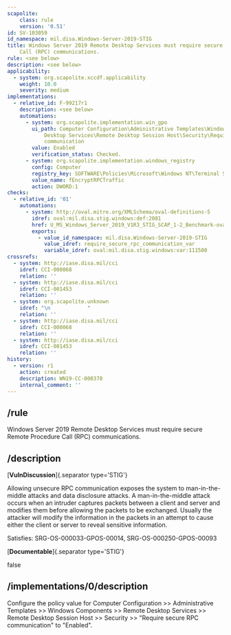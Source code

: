 ```yaml
---
scapolite:
    class: rule
    version: '0.51'
id: SV-103059
id_namespace: mil.disa.Windows-Server-2019-STIG
title: Windows Server 2019 Remote Desktop Services must require secure Remote Procedure
    Call (RPC) communications.
rule: <see below>
description: <see below>
applicability:
  - system: org.scapolite.xccdf.applicability
    weight: 10.0
    severity: medium
implementations:
  - relative_id: F-99217r1
    description: <see below>
    automations:
      - system: org.scapolite.implementation.win_gpo
        ui_path: Computer Configuration\Administrative Templates\Windows Components\Remote
            Desktop Services\Remote Desktop Session Host\Security\Require secure RPC
            communication
        value: Enabled
        verification_status: Checked.
      - system: org.scapolite.implementation.windows_registry
        config: Computer
        registry_key: SOFTWARE\Policies\Microsoft\Windows NT\Terminal Services
        value_name: fEncryptRPCTraffic
        action: DWORD:1
checks:
  - relative_id: '01'
    automations:
      - system: http://oval.mitre.org/XMLSchema/oval-definitions-5
        idref: oval:mil.disa.stig.windows:def:2081
        href: U_MS_Windows_Server_2019_V1R3_STIG_SCAP_1-2_Benchmark-oval.xml
        exports:
          - value_id_namespace: mil.disa.Windows-Server-2019-STIG
            value_idref: require_secure_rpc_communication_var
            variable_idref: oval:mil.disa.stig.windows:var:111500
crossrefs:
  - system: http://iase.disa.mil/cci
    idref: CCI-000068
    relation: ''
  - system: http://iase.disa.mil/cci
    idref: CCI-001453
    relation: ''
  - system: org.scapolite.unknown
    idref: "\n            "
    relation: ''
  - system: http://iase.disa.mil/cci
    idref: CCI-000068
    relation: ''
  - system: http://iase.disa.mil/cci
    idref: CCI-001453
    relation: ''
history:
  - version: r1
    action: created
    description: WN19-CC-000370
    internal_comment: ''
---
```



## /rule

Windows Server 2019 Remote Desktop Services must require secure Remote Procedure Call (RPC) communications.

## /description

[**VulnDiscussion**]{.separator type='STIG'}

Allowing unsecure RPC communication exposes the system to man-in-the-middle attacks and data disclosure attacks. A man-in-the-middle attack occurs when an intruder captures packets between a client and server and modifies them before allowing the packets to be exchanged. Usually the attacker will modify the information in the packets in an attempt to cause either the client or server to reveal sensitive information.

Satisfies: SRG-OS-000033-GPOS-00014, SRG-OS-000250-GPOS-00093

[**Documentable**]{.separator type='STIG'}

false

## /implementations/0/description

Configure the policy value for Computer Configuration >> Administrative Templates >> Windows Components >> Remote Desktop Services >> Remote Desktop Session Host >> Security >> "Require secure RPC communication" to "Enabled".
